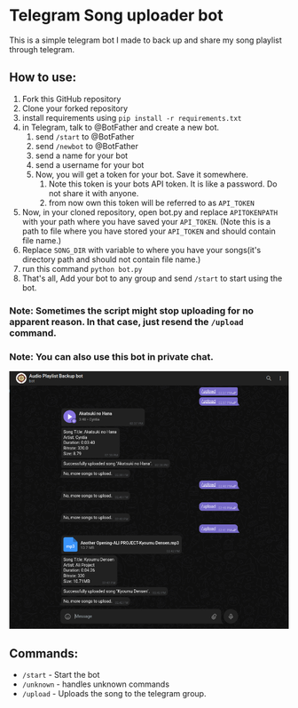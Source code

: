 # Telegram Song uploader bot

This is a simple telegram bot I made to back up and share my song playlist through telegram.

## How to use:
1. Fork this GitHub repository
2. Clone your forked repository
3. install requirements using `pip install -r requirements.txt`
4. in Telegram, talk to @BotFather and create a new bot.
   1. send `/start` to @BotFather
   2. send `/newbot` to @BotFather
   3. send a name for your bot
   4. send a username for your bot
   5. Now, you will get a token for your bot. Save it somewhere.
      1. Note this token is your bots API token. It is like a password. Do not share it with anyone.
      2. from now own this token will be referred to as `API_TOKEN`
5. Now, in your cloned repository, open bot.py and replace `APITOKENPATH` with your path where you 
   have saved your `API_TOKEN`. (Note this is a path to file where you have stored your `API_TOKEN` and 
   should contain file name.)
6. Replace `SONG_DIR` with variable to where you have your songs(it's directory path and should not 
   contain file name.)
7. run this command `python bot.py`
8. That's all, Add your bot to any group and send `/start` to start using the bot.

### Note: Sometimes the script might stop uploading for no apparent reason. In that case, just resend the `/upload` command.
### Note: You can also use this bot in private chat.

![Test](Test.png)

## Commands:
- `/start` - Start the bot
- `/unknown` - handles unknown commands
- `/upload` - Uploads the song to the telegram group.